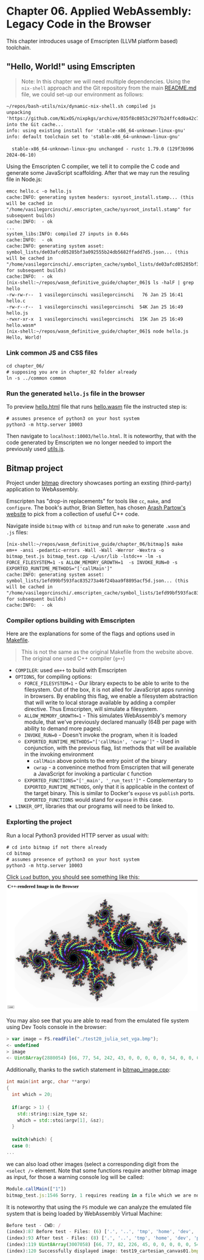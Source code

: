 # Chapter 06. Applied WebAssembly: Legacy Code in the Browser

This chapter introduces usage of Emscripten (LLVM platform based) toolchain.

## "Hello, World!" using Emscripten

> Note: In this chapter we will need multiple dependencies. Using the `nix-shell` approach
> and the Git repository from the main [README.md](../README.md) file, we could set-up our
> environment as follows:

```shell
~/repos/bash-utils/nix/dynamic-nix-shell.sh compiled js
unpacking 'https://github.com/NixOS/nixpkgs/archive/035f8c0853c2977b24ffc4d0a42c74f00b182cd8.tar.gz' into the Git cache...
info: using existing install for 'stable-x86_64-unknown-linux-gnu'
info: default toolchain set to 'stable-x86_64-unknown-linux-gnu'

  stable-x86_64-unknown-linux-gnu unchanged - rustc 1.79.0 (129f3b996 2024-06-10)
```

Using the Emscripten C compiler, we tell it to compile the C code and generate
some JavaScript scaffolding. After that we may run the resuling file in Node.js:

```shell
emcc hello.c -o hello.js
cache:INFO: generating system headers: sysroot_install.stamp... (this will be cached in "/home/vasilegorcinschi/.emscripten_cache/sysroot_install.stamp" for subsequent builds)
cache:INFO:  - ok
...
system_libs:INFO: compiled 27 inputs in 0.64s
cache:INFO:  - ok
cache:INFO: generating system asset: symbol_lists/de03afcd05285bf3a092555b24db5682ffadd7d5.json... (this will be cached in "/home/vasilegorcinschi/.emscripten_cache/symbol_lists/de03afcd05285bf3a092555b24db5682ffadd7d5.json" for subsequent builds)
cache:INFO:  - ok
[nix-shell:~/repos/wasm_definitive_guide/chapter_06]$ ls -halF | grep hello
-rw-rw-r--  1 vasilegorcinschi vasilegorcinschi   76 Jan 25 16:41 hello.c
-rw-r--r--  1 vasilegorcinschi vasilegorcinschi  54K Jan 25 16:49 hello.js
-rwxr-xr-x  1 vasilegorcinschi vasilegorcinschi  15K Jan 25 16:49 hello.wasm*
[nix-shell:~/repos/wasm_definitive_guide/chapter_06]$ node hello.js
Hello, World!
```

### Link common JS and CSS files

```shell
cd chapter_06/
# supposing you are in chapter_02 folder already
ln -s ../common common
```

### Run the generated `hello.js` file in the browser

To preview [hello.html](hello.html) file that runs [hello.wasm](hello.wasm) file the instructed step is:

```shell
# assumes presence of python3 on your host system
python3 -m http.server 10003
```

Then navigate to `localhost:10003/hello.html`. It is noteworthy, that with the code generated by Emscripten
we no longer needed to import the previously used [utils.js](common/utils.js).

## Bitmap project

Project under [bitmap](./bitmap) directory showcases porting an exsting (third-party) application to WebAssembly.

Emscripten has "drop-in replacements" for tools like `cc`, `make`, and `configure`. The book's author, Brian Sletten,
has chosen [Arash Partow's website](https://www.partow.net/) to pick from a collection of useful C++ code.

Navigate inside `bitmap` with `cd bitmap` and run `make` to generate `.wasm` and `.js` files:

```shell
[nix-shell:~/repos/wasm_definitive_guide/chapter_06/bitmap]$ make
em++ -ansi -pedantic-errors -Wall -Wall -Werror -Wextra -o bitmap_test.js bitmap_test.cpp -L/usr/lib -lstdc++ -lm -s FORCE_FILESYSTEM=1 -s ALLOW_MEMORY_GROWTH=1  -s INVOKE_RUN=0 -s EXPORTED_RUNTIME_METHODS="['callMain']"
cache:INFO: generating system asset: symbol_lists/1efd99bf593fac835273a46f24baa9f8895acf5d.json... (this will be cached in "/home/vasilegorcinschi/.emscripten_cache/symbol_lists/1efd99bf593fac835273a46f24baa9f8895acf5d.json" for subsequent builds)
cache:INFO:  - ok
```

### Compiler options building with Emscripten

Here are the explanations for some of the flags and options used in [Makefile](bitmap/Makefile).

> This is not the same as the original Makefile from the website above. The original one used C++ compiler (`g++`)

- `COMPILER`: used `em++` to build with Emscripten
- `OPTIONS`, for compiling options: 
  - `FORCE_FILESYSTEM=1` - Our library expects to be able to write to the filesystem. Out of the box, it is not alled for JavaScript apps running in browsers. By enabling this flag, we enable a filesystem abstraction that will write to local storage available by adding a compiler directive. Thus Emscripten, will simulate a filesystem.
  - `ALLOW_MEMORY_GROWTH=1` - This simulates WebAssembly's memory module, that we've previously declared manually (64B per page with ability to demand more pages).
  - `INVOKE_RUN=0` - Doesn't invoke the program, when it is loaded
  - `EXPORTED_RUNTIME_METHODS="['callMain', 'cwrap']"` - Used in conjunction, with the previous flag, list methods that will be available in the invoking environment
    - `callMain` above points to the entry point of the binary
    - `cwrap` - a convenince method from Emscripten that will generate a JavaScript for invoking a particular `C` function 
  - `EXPORTED_FUNCTIONS="['_main', '_run_test']"` - Complementary to `EXPORTED_RUNTIME_METHODS`, only that it is applicable in the context of the target binary. This is similar to Docker's `expose` vs `publish` ports. `EXPORTED_FUNCTIONS` would stand for `expose` in this case.
- `LINKER_OPT`, libraries that our programs will need to be linked to.

### Explorting the project

Run a local Python3 provided HTTP server as usual with:

```shell
# cd into bitmap if not there already
cd bitmap
# assumes presence of python3 on your host system
python3 -m http.server 10003
```

Click `Load` button, you should see something like this:
![Bitmap screeenshot](images/bitmap_screenshot.png)

You may also see that you are able to read from the emulated file system using Dev Tools console in the browser:

```javascript
> var image = FS.readFile("./test20_julia_set_vga.bmp");
<- undefined
> image
<- Uint8Array(2880054) [66, 77, 54, 242, 43, 0, 0, 0, 0, 0, 54, 0, 0, 0, 40, 0, 0, 0, 176, 4, 0, 0, 32, 3, 0, 0, 1, 0, 24, 0, 0, 0, 0, 0, 0, 242, 43, 0, 0, 0, 0, 0, 0, 0, 0, 0, 0, 0, 0, 0, 0, 0, 0, 0, 255, 255, 255, 255, 255, 255, 255, 255, 255, 255, 255, 255, 255, 255, 255, 255, 255, 255, 255, 255, 255, 255, 255, 255, 255, 255, 255, 255, 255, 255, 255, 255, 255, 255, 255, 255, 255, 255, 255, 255, 255, 255, 255, 255, 255, 255, …]
```

Additionally, thanks to the swtich statement in [bitmap_image.cpp](bitmap/bitmap_image.cpp):

```cpp
int main(int argc, char **argv)
{
  int which = 20;

  if(argc > 1) {
    std::string::size_type sz;
    which = std::stoi(argv[1], &sz);
  }

  switch(which) {
  case 0:
...
```

we can also load other images (select a corresponding digit from the `<select />` element. Note that
some functions require another bitmap image as input, for those a warning console log will be called:

```javascript
Module.callMain(["1"])
bitmap_test.js:1546 Sorry, 1 requires reading in a file which we are not supporting yet.
```

It is noteworthy that using the `FS` module we can analyze the emulated file system that is being loaded
by WebAssembly Virtual Machine:

```javascript
Before test - CWD: /
(index):87 Before test - Files: (6) ['.', '..', 'tmp', 'home', 'dev', 'proc']
(index):93 After test - Files: (8) ['.', '..', 'tmp', 'home', 'dev', 'proc', 'test19_cartesian_canvas01.bmp', 'test19_cartesian_canvas02.bmp']
(index):119 Uint8Array(3007058) [66, 77, 82, 226, 45, 0, 0, 0, 0, 0, 54, 0, 0, 0, 40, 0, 0, 0, 233, 3, 0, 0, 233, 3, 0, 0, 1, 0, 24, 0, 0, 0, 0, 0, 28, 226, 45, 0, 0, 0, 0, 0, 0, 0, 0, 0, 0, 0, 0, 0, 0, 0, 0, 0, 0, 0, 0, 0, 0, 0, 0, 0, 0, 0, 0, 0, 0, 0, 0, 0, 0, 0, 0, 0, 0, 0, 0, 0, 0, 0, 0, 0, 0, 0, 0, 0, 0, 0, 0, 0, 0, 0, 0, 0, 0, 0, 0, 0, 0, 0, …]
(index):120 Successfully displayed image: test19_cartesian_canvas01.bmp
```
